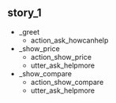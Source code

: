 ## story_1
* _greet
   - action_ask_howcanhelp
* _show_price
   - action_show_price
   - utter_ask_helpmore
* _show_compare
   - action_show_compare
   - utter_ask_helpmore
